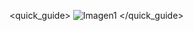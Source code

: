 <quick_guide>
![Imagen1](http://static.energysistem.com/images/manuals/42122/539723189e779.jpg)
</quick_guide>
